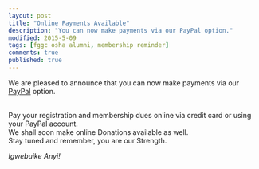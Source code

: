 ```yaml
---
layout: post
title: "Online Payments Available"
description: "You can now make payments via our PayPal option."
modified: 2015-5-09
tags: [fggc osha alumni, membership reminder]
comments: true
published: true
---
```


We are pleased to announce that you can now make payments via our [PayPal](http://www.fggconitsha.com/payments) option.

<br>
Pay your registration and membership dues online via credit card or using your PayPal account. 

<br>
We shall soon make online Donations available as well.

<br>
Stay tuned and remember, you are our Strength.

*Igwebuike Anyi!*
